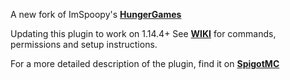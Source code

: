 
A new fork of ImSpoopy's [**HungerGames**](https://github.com/ImSpoopy/Hungergames)

Updating this plugin to work on 1.14.4+
See [**WIKI**](https://github.com/ShaneBeeStudios/HungerGames/wiki) for commands, permissions and setup instructions.

For a more detailed description of the plugin, find it on [**SpigotMC**](https://www.spigotmc.org/resources/hungergames.65942/)
